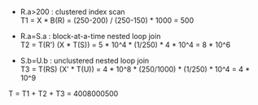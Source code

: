 * R.a>200 : clustered index scan  
T1 = X * B(R) = (250-200) / (250-150) * 1000 = 500  

* R.a=S.a : block-at-a-time nested loop join  
T2 = T(R') (X * T(S)) = 5 * 10^4 * (1/250) * 4 * 10^4 = 8 * 10^6  

* S.b=U.b : unclustered nested loop join  
T3 = T(RS) (X' * T(U)) = 4 * 10^8 * (250/1000) * (1/250) * 10^4 = 4 * 10^9  

T = T1 + T2 + T3 = 4008000500